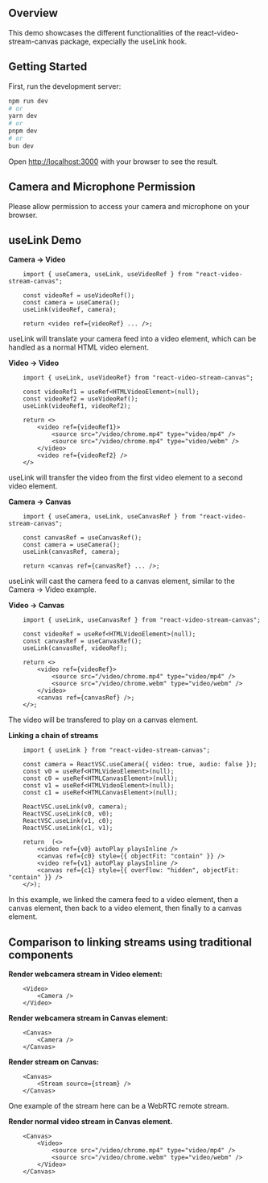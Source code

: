 ## Overview

This demo showcases the different functionalities of the react-video-stream-canvas package, expecially the useLink hook.

## Getting Started

First, run the development server:

```bash
npm run dev
# or
yarn dev
# or
pnpm dev
# or
bun dev
```

Open [http://localhost:3000](http://localhost:3000) with your browser to see the result.

## Camera and Microphone Permission

Please allow permission to access your camera and microphone on your browser.

## useLink Demo
**Camera -> Video**
```
    import { useCamera, useLink, useVideoRef } from "react-video-stream-canvas";

    const videoRef = useVideoRef();
    const camera = useCamera();
    useLink(videoRef, camera);

    return <video ref={videoRef} ... />;
```
useLink will translate your camera feed into a video element, which can be handled as a normal HTML video element.

**Video -> Video**
```
    import { useLink, useVideoRef} from "react-video-stream-canvas";

    const videoRef1 = useRef<HTMLVideoElement>(null);
    const videoRef2 = useVideoRef();
    useLink(videoRef1, videoRef2);

    return <>
        <video ref={videoRef1}>
            <source src="/video/chrome.mp4" type="video/mp4" />
            <source src="/video/chrome.mp4" type="video/webm" />
        </video>
        <video ref={videoRef2} />
    </>
```
useLink will transfer the video from the first video element to a second video element.

**Camera -> Canvas**
```
    import { useCamera, useLink, useCanvasRef } from "react-video-stream-canvas";

    const canvasRef = useCanvasRef();
    const camera = useCamera();
    useLink(canvasRef, camera);

    return <canvas ref={canvasRef} ... />;
```
useLink will cast the camera feed to a canvas element, similar to the Camera -> Video example.

**Video -> Canvas**
```
    import { useLink, useCanvasRef } from "react-video-stream-canvas";

    const videoRef = useRef<HTMLVideoElement>(null);
    const canvasRef = useCanvasRef();
    useLink(canvasRef, videoRef);

    return <>
        <video ref={videoRef}>
            <source src="/video/chrome.mp4" type="video/mp4" />
            <source src="/video/chrome.webm" type="video/webm" />
        </video>
        <canvas ref={canvasRef} />;
    </>;
```
The video will be transfered to play on a canvas element.

**Linking a chain of streams**
```
    import { useLink } from "react-video-stream-canvas";

    const camera = ReactVSC.useCamera({ video: true, audio: false });
    const v0 = useRef<HTMLVideoElement>(null);
    const c0 = useRef<HTMLCanvasElement>(null);
    const v1 = useRef<HTMLVideoElement>(null);
    const c1 = useRef<HTMLCanvasElement>(null);

    ReactVSC.useLink(v0, camera);
    ReactVSC.useLink(c0, v0);
    ReactVSC.useLink(v1, c0);
    ReactVSC.useLink(c1, v1);

    return  (<>
        <video ref={v0} autoPlay playsInline />
        <canvas ref={c0} style={{ objectFit: "contain" }} />
        <video ref={v1} autoPlay playsInline />
        <canvas ref={c1} style={{ overflow: "hidden", objectFit: "contain" }} />
    </>);
```

In this example, we linked the camera feed to a video element, then a canvas element, then back to a video element, then finally to a canvas element.

## Comparison to linking streams using traditional components
**Render webcamera stream in Video element:**
```
    <Video>
        <Camera />
    </Video>
```

**Render webcamera stream in Canvas element:**
```
    <Canvas>
        <Camera />
    </Canvas>
```

**Render stream on Canvas:**
```
    <Canvas>
        <Stream source={stream} />
    </Canvas>
```
One example of the stream here can be a WebRTC remote stream.

**Render normal video stream in Canvas element.**
```
    <Canvas>
        <Video>
            <source src="/video/chrome.mp4" type="video/mp4" />
            <source src="/video/chrome.webm" type="video/webm" />
        </Video>
    </Canvas>
```